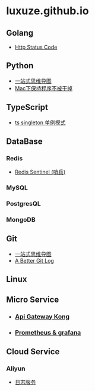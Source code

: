 # luxuze.github.io

## Golang

* [Http Status Code](./md/go/http_status_code.md)

## Python

* [一站式思维导图](./md/py/py3.png)
* [Mac下保持程序不被干掉](./md/py/mac_keep_aliving_python_process.md)

## TypeScript

* [ts singleton 单例模式](./md/ts/singleton.md)

## DataBase

### Redis

* [Redis Sentinel (哨兵)](./md/db/redis/sentinel.md)

### MySQL

### PostgresQL

### MongoDB

## Git

* [一站式思维导图](./md/git/git.jpeg)
* [A Better Git Log](./md/git/better_git_log.md)

## Linux

## Micro Service

* ### [Api Gateway Kong](./md/ms/kong.md)

* ### [Prometheus & grafana](./md/ms/prometheus.md)

## Cloud Service

### Aliyun

* [日志服务](./md/cloud/aliyun.md)
